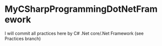 # MyCSharpProgrammingDotNetFramework
I will commit all practices here by C# .Net core/.Net Framework
(see Practices branch)
